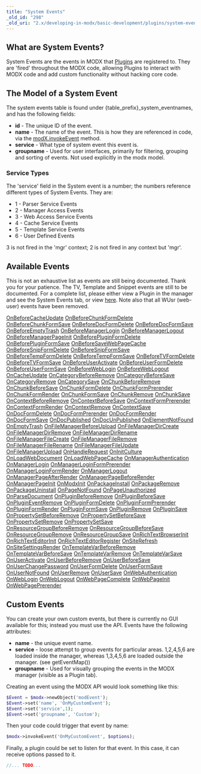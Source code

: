 ```yaml
---
title: "System Events"
_old_id: "298"
_old_uri: "2.x/developing-in-modx/basic-development/plugins/system-events/"
---
```


## What are System Events?

System Events are the events in MODX that [Plugins](extending-modx/plugins "Plugins") are registered to. They are 'fired' throughout the MODX code, allowing Plugins to interact with MODX code and add custom functionality without hacking core code.

## The Model of a System Event

The system events table is found under {table\_prefix}\_system\_eventnames, and has the following fields:

- **id** - The unique ID of the event.
- **name** - The name of the event. This is how they are referenced in code, via the [modX.invokeEvent](extending-modx/modx-class/reference/modx.invokeevent "modX.invokeEvent") method.
- **service** - What type of system event this event is.
- **groupname** - Used for user interfaces, primarily for filtering, grouping and sorting of events. Not used explicitly in the modx model.

### Service Types

The 'service' field in the System event is a number; the numbers reference different types of System Events. They are:

- 1 - Parser Service Events
- 2 - Manager Access Events
- 3 - Web Access Service Events
- 4 - Cache Service Events
- 5 - Template Service Events
- 6 - User Defined Events

3 is not fired in the 'mgr' context; 2 is not fired in any context but 'mgr'.

## Available Events

This is not an exhaustive list as events are still being documented. Thank you for your patience. The TV, Template and Snippet events are still to be documented. For a complete list, please either view a Plugin in the manager and see the System Events tab, or view [here](https://github.com/modxcms/revolution/blob/develop/_build/data/transport.core.events.php). Note also that all WUsr (web-user) events have been removed.

[OnBeforeCacheUpdate](extending-modx/plugins/system-events/onbeforecacheupdate)
[OnBeforeChunkFormDelete](extending-modx/plugins/system-events/onbeforechunkformdelete)
[OnBeforeChunkFormSave](extending-modx/plugins/system-events/onbeforechunkformsave)
[OnBeforeDocFormDelete](extending-modx/plugins/system-events/onbeforedocformdelete)
[OnBeforeDocFormSave](extending-modx/plugins/system-events/onbeforedocformsave)
[OnBeforeEmptyTrash](extending-modx/plugins/system-events/onbeforeemptytrash)
[OnBeforeManagerLogin](extending-modx/plugins/system-events/onbeforemanagerlogin)
[OnBeforeManagerLogout](extending-modx/plugins/system-events/onbeforemanagerlogout)
[OnBeforeManagerPageInit](extending-modx/plugins/system-events/onbeforemanagerpageinit)
[OnBeforePluginFormDelete](extending-modx/plugins/system-events/onbeforepluginformdelete)
[OnBeforePluginFormSave](extending-modx/plugins/system-events/onbeforepluginformsave)
[OnBeforeSaveWebPageCache](extending-modx/plugins/system-events/onbeforesavewebpagecache)
[OnBeforeSnipFormDelete](extending-modx/plugins/system-events/onbeforesnipformdelete)
[OnBeforeSnipFormSave](extending-modx/plugins/system-events/onbeforesnipformsave)
[OnBeforeTempFormDelete](extending-modx/plugins/system-events/onbeforetempformdelete)
[OnBeforeTempFormSave](extending-modx/plugins/system-events/onbeforetempformsave)
[OnBeforeTVFormDelete](extending-modx/plugins/system-events/onbeforetvformdelete)
[OnBeforeTVFormSave](extending-modx/plugins/system-events/onbeforetvformsave)
[OnBeforeUserActivate](extending-modx/plugins/system-events/onbeforeuseractivate)
[OnBeforeUserFormDelete](extending-modx/plugins/system-events/onbeforeuserformdelete)
[OnBeforeUserFormSave](extending-modx/plugins/system-events/onbeforeuserformsave)
[OnBeforeWebLogin](extending-modx/plugins/system-events/onbeforeweblogin)
[OnBeforeWebLogout](extending-modx/plugins/system-events/onbeforeweblogout)
[OnCacheUpdate](extending-modx/plugins/system-events/oncacheupdate)
[OnCategoryBeforeRemove](extending-modx/plugins/system-events/oncategorybeforeremove)
[OnCategoryBeforeSave](extending-modx/plugins/system-events/oncategorybeforesave)
[OnCategoryRemove](extending-modx/plugins/system-events/oncategoryremove)
[OnCategorySave](extending-modx/plugins/system-events/oncategorysave)
[OnChunkBeforeRemove](extending-modx/plugins/system-events/onchunkbeforeremove)
[OnChunkBeforeSave](extending-modx/plugins/system-events/onchunkbeforesave)
[OnChunkFormDelete](extending-modx/plugins/system-events/onchunkformdelete)
[OnChunkFormPrerender](extending-modx/plugins/system-events/onchunkformprerender)
[OnChunkFormRender](extending-modx/plugins/system-events/onchunkformrender)
[OnChunkFormSave](extending-modx/plugins/system-events/onchunkformsave)
[OnChunkRemove](extending-modx/plugins/system-events/onchunkremove)
[OnChunkSave](extending-modx/plugins/system-events/onchunksave)
[OnContextBeforeRemove](extending-modx/plugins/system-events/oncontextbeforeremove)
[OnContextBeforeSave](extending-modx/plugins/system-events/oncontextbeforesave)
[OnContextFormPrerender](extending-modx/plugins/system-events/oncontextformprerender)
[OnContextFormRender](extending-modx/plugins/system-events/oncontextformrender)
[OnContextRemove](extending-modx/plugins/system-events/oncontextremove)
[OnContextSave](extending-modx/plugins/system-events/oncontextsave)
[OnDocFormDelete](extending-modx/plugins/system-events/ondocformdelete)
[OnDocFormPrerender](extending-modx/plugins/system-events/ondocformprerender)
[OnDocFormRender](extending-modx/plugins/system-events/ondocformrender)
[OnDocFormSave](extending-modx/plugins/system-events/ondocformsave)
[OnDocPublished](extending-modx/plugins/system-events/ondocpublished)
[OnDocUnPublished](extending-modx/plugins/system-events/ondocunpublished)
[OnElementNotFound](extending-modx/plugins/system-events/onelementnotfound)
[OnEmptyTrash](extending-modx/plugins/system-events/onemptytrash)
[OnFileManagerBeforeUpload](extending-modx/plugins/system-events/onfilemanagerbeforeupload)
[OnFileManagerDirCreate](extending-modx/plugins/system-events/onfilemanagerdircreate)
[OnFileManagerDirRemove](extending-modx/plugins/system-events/onfilemanagerdirremove)
[OnFileManagerDirRename](extending-modx/plugins/system-events/onfilemanagerdirrename)
[OnFileManagerFileCreate](extending-modx/plugins/system-events/onfilemanagerfilecreate)
[OnFileManagerFileRemove](extending-modx/plugins/system-events/onfilemanagerfileremove)
[OnFileManagerFileRename](extending-modx/plugins/system-events/onfilemanagerfilerename)
[OnFileManagerFileUpdate](extending-modx/plugins/system-events/onfilemanagerfileupdate)
[OnFileManagerUpload](extending-modx/plugins/system-events/onfilemanagerupload)
[OnHandleRequest](extending-modx/plugins/system-events/onhandlerequest)
[OnInitCulture](extending-modx/plugins/system-events/oninitculture)
[OnLoadWebDocument](extending-modx/plugins/system-events/onloadwebdocument)
[OnLoadWebPageCache](extending-modx/plugins/system-events/onloadwebpagecache)
[OnManagerAuthentication](extending-modx/plugins/system-events/onmanagerauthentication)
[OnManagerLogin](extending-modx/plugins/system-events/onmanagerlogin)
[OnManagerLoginFormPrerender](extending-modx/plugins/system-events/onmanagerloginformprerender)
[OnManagerLoginFormRender](extending-modx/plugins/system-events/onmanagerloginformrender)
[OnManagerLogout](extending-modx/plugins/system-events/onmanagerlogout)
[OnManagerPageAfterRender](extending-modx/plugins/system-events/onmanagerpageafterrender)
[OnManagerPageBeforeRender](extending-modx/plugins/system-events/onmanagerpagebeforerender)
[OnManagerPageInit](extending-modx/plugins/system-events/onmanagerpageinit)
[OnModxInit](extending-modx/plugins/system-events/onmodxinit)
[OnPackageInstall](extending-modx/plugins/system-events/onpackageinstall)
[OnPackageRemove](extending-modx/plugins/system-events/onpackageremove)
[OnPackageUninstall](extending-modx/plugins/system-events/onpackageuninstall)
[OnPageNotFound](extending-modx/plugins/system-events/onpagenotfound)
[OnPageUnauthorized](extending-modx/plugins/system-events/onpageunauthorized)
[OnParseDocument](extending-modx/plugins/system-events/onparsedocument)
[OnPluginBeforeRemove](extending-modx/plugins/system-events/onpluginbeforeremove)
[OnPluginBeforeSave](extending-modx/plugins/system-events/onpluginbeforesave)
[OnPluginEventRemove](extending-modx/plugins/system-events/onplugineventremove)
[OnPluginFormDelete](extending-modx/plugins/system-events/onpluginformdelete)
[OnPluginFormPrerender](extending-modx/plugins/system-events/onpluginformprerender)
[OnPluginFormRender](extending-modx/plugins/system-events/onpluginformrender)
[OnPluginFormSave](extending-modx/plugins/system-events/onpluginformsave)
[OnPluginRemove](extending-modx/plugins/system-events/onpluginremove)
[OnPluginSave](extending-modx/plugins/system-events/onpluginsave)
[OnPropertySetBeforeRemove](extending-modx/plugins/system-events/onpropertysetbeforeremove)
[OnPropertySetBeforeSave](extending-modx/plugins/system-events/onpropertysetbeforesave)
[OnPropertySetRemove](extending-modx/plugins/system-events/onpropertysetremove)
[OnPropertySetSave](extending-modx/plugins/system-events/onpropertysetsave)
[OnResourceGroupBeforeRemove](extending-modx/plugins/system-events/onresourcegroupbeforeremove)
[OnResourceGroupBeforeSave](extending-modx/plugins/system-events/onresourcegroupbeforesave)
[OnResourceGroupRemove](extending-modx/plugins/system-events/onresourcegroupremove)
[OnResourceGroupSave](extending-modx/plugins/system-events/onresourcegroupsave)
[OnRichTextBrowserInit](extending-modx/plugins/system-events/onrichtextbrowserinit)
[OnRichTextEditorInit](extending-modx/plugins/system-events/onrichtexteditorinit)
[OnRichTextEditorRegister](extending-modx/plugins/system-events/onrichtexteditorregister)
[OnSiteRefresh](extending-modx/plugins/system-events/onsiterefresh)
[OnSiteSettingsRender](extending-modx/plugins/system-events/onsitesettingsrender)
[OnTemplateVarBeforeRemove](extending-modx/plugins/system-events/ontemplatevarbeforeremove)
[OnTemplateVarBeforeSave](extending-modx/plugins/system-events/ontemplatevarbeforesave)
[OnTemplateVarRemove](extending-modx/plugins/system-events/ontemplatevarremove)
[OnTemplateVarSave](extending-modx/plugins/system-events/ontemplatevarsave)
[OnUserActivate](extending-modx/plugins/system-events/onuseractivate)
[OnUserBeforeRemove](extending-modx/plugins/system-events/onuserbeforeremove)
[OnUserBeforeSave](extending-modx/plugins/system-events/onuserbeforesave)
[OnUserChangePassword](extending-modx/plugins/system-events/onuserchangepassword)
[OnUserFormDelete](extending-modx/plugins/system-events/onuserformdelete)
[OnUserFormSave](extending-modx/plugins/system-events/onuserformsave)
[OnUserNotFound](extending-modx/plugins/system-events/onusernotfound)
[OnUserRemove](extending-modx/plugins/system-events/onuserremove)
[OnUserSave](extending-modx/plugins/system-events/onusersave)
[OnWebAuthentication](extending-modx/plugins/system-events/onwebauthentication)
[OnWebLogin](extending-modx/plugins/system-events/onweblogin)
[OnWebLogout](extending-modx/plugins/system-events/onweblogout)
[OnWebPageComplete](extending-modx/plugins/system-events/onwebpagecomplete)
[OnWebPageInit](extending-modx/plugins/system-events/onwebpageinit)
[OnWebPagePrerender](extending-modx/plugins/system-events/onwebpageprerender)

## Custom Events

 You can create your own custom events, but there is currently no GUI available for this; instead you must use the API. Events have the following attributes:

- **name** - the unique event name.
- **service** - loose attempt to group events for particular areas. 1,2,4,5,6 are loaded inside the manager, whereas 1,3,4,5,6 are loaded outside the manager. (see getEventMap())
- **groupname** - Used for visually grouping the events in the MODX manager (visible as a Plugin tab).

 Creating an event using the MODX API would look something like this:

``` php
$Event = $modx->newObject('modEvent');
$Event->set('name', 'OnMyCustomEvent');
$Event->set('service',1);
$Event->set('groupname', 'Custom');
```

 Then your code could trigger that event by name:

``` php
$modx->invokeEvent('OnMyCustomEvent', $options);
```

 Finally, a plugin could be set to listen for that event. In this case, it can receive options passed to it.

``` php
//... TODO...
```
